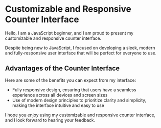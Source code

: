 # Customizable and Responsive Counter Interface

Hello, I am a JavaScript beginner, and I am proud to present my customizable and responsive counter interface.

Despite being new to JavaScript, I focused on developing a sleek, modern and fully-responsive user interface that will be perfect for everyone to use.

## Advantages of the Counter Interface

Here are some of the benefits you can expect from my interface:

- Fully responsive design, ensuring that users have a seamless experience across all devices and screen sizes
- Use of modern design principles to prioritize clarity and simplicity, making the interface intuitive and easy to use

I hope you enjoy using my customizable and responsive counter interface, and I look forward to hearing your feedback.

